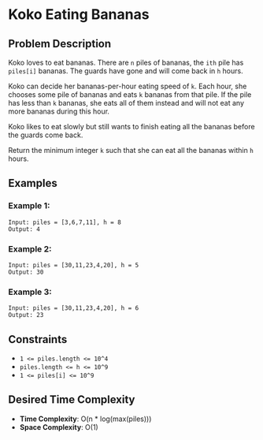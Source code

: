 # Koko Eating Bananas

## Problem Description

Koko loves to eat bananas. There are `n` piles of bananas, the `ith` pile has `piles[i]` bananas. The guards have gone and will come back in `h` hours.

Koko can decide her bananas-per-hour eating speed of `k`. Each hour, she chooses some pile of bananas and eats `k` bananas from that pile. If the pile has less than `k` bananas, she eats all of them instead and will not eat any more bananas during this hour.

Koko likes to eat slowly but still wants to finish eating all the bananas before the guards come back.

Return the minimum integer `k` such that she can eat all the bananas within `h` hours.

## Examples

### Example 1:

```
Input: piles = [3,6,7,11], h = 8
Output: 4
```

### Example 2:

```
Input: piles = [30,11,23,4,20], h = 5
Output: 30
```

### Example 3:

```
Input: piles = [30,11,23,4,20], h = 6
Output: 23
```

## Constraints

- `1 <= piles.length <= 10^4`
- `piles.length <= h <= 10^9`
- `1 <= piles[i] <= 10^9`

## Desired Time Complexity

- **Time Complexity**: O(n \* log(max(piles)))
- **Space Complexity**: O(1)
